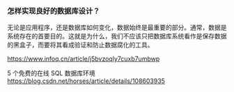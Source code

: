### 怎样实现良好的数据库设计？

无论是应用程序，还是数据库如何变化，数据始终是最重要的部分。通常，数据是系统存在的首要目的。这就是为什么，我们不应该只把数据库系统看作是保存数据的黑盒子，而要将其看成验证和防止数据腐化的工具。

https://www.infoq.cn/article/j5bvzoqly7cuxb7umbwp

5 个免费的在线 SQL 数据库环境  https://blog.csdn.net/horses/article/details/108603935
